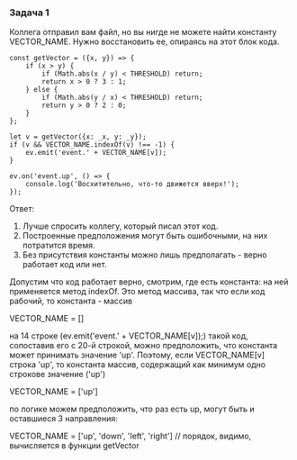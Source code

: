 ### Задача 1
Коллега отправил вам файл, но вы нигде не можете найти константу VECTOR_NAME. Нужно восстановить ее, опираясь на этот блок кода.

```ecmascript 6
const getVector = ({x, y}) => {
    if (x > y) {
        if (Math.abs(x / y) < THRESHOLD) return;
        return x > 0 ? 3 : 1;
    } else {
        if (Math.abs(y / x) < THRESHOLD) return;
        return y > 0 ? 2 : 0;
    }
};

let v = getVector({x: _x, y: _y});
if (v && VECTOR_NAME.indexOf(v) !== -1) {
    ev.emit('event.' + VECTOR_NAME[v]);
}

ev.on('event.up', () => {
    console.log('Восхитительно, что-то движется вверх!');
});
```

Ответ:
1. Лучше спросить коллегу, который писал этот код. 
2. Построенные предположения могут быть ошибочными, на них потратится время.
3. Без присутствия константы можно лишь предполагать - верно работает код или нет.

Допустим что код работает верно, смотрим, где есть константа: на ней применяется метод indexOf. Это метод массива, так что если код рабочий, то константа - массив

VECTOR_NAME = []

на 14 строке (ev.emit('event.' + VECTOR_NAME[v]);) такой код, сопоставив его с 20-й строкой, можно предположить, что константа может принимать значение 'up'. Поэтому, если VECTOR_NAME[v] строка 'up', то константа массив, содержащий как минимум одно строкове значение ('up')

VECTOR_NAME = ['up']

по логике можем предположить, что раз есть up, могут быть и оставшиеся 3 направления:

VECTOR_NAME = ['up', 'down', 'left', 'right'] // порядок, видимо, вычисляется в функции getVector